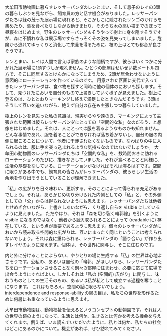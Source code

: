 大牟田市動物園に暮らすレッサーパンダのレンとまい、そして息子のレイの3頭の暮らしぶりを見ながら、飼育員の方と話す機会がありました。レッサーパンダたちは緑の茂った展示場に現れると、そこかしこに隠されたリンゴのかけらを集めたり、葉を食べたりしながら動きまわり、そのうち木の高い枝までのぼって昼寝をはじめます。野生のレッサーパンダもそうやって樹上に身を隠すそうですが、森に不慣れな私は展示場ですらさっそくその姿を見失ってしまいました。危険から逃れてゆっくりと消化して栄養を得るために、枝の上はとても都合が良さそうです。

レンとまい、レイは人間で言えば家族のような間柄ですが、彼らはいくつかに分かれた展示場に1頭ずつしか現れません。ひとつの部屋はせいぜい数メートル四方で、そこに同居するとけんかになってしまうため、2頭が居合わせないように意図的にローテーションを作っているのです。
用意された区画に交代で入ってきたレッサーパンダは、食べ物を探すと同時に他の個体のにおいも探します。そして、見つけたにおいを自分のもので上書きしていく様子が見えました。樹上に登るのは、ひととおりマーキングし終えて満足したときなんだそうです。3頭はそうして互いを追いながら、絶えず自分の存在も主張しつつ暮らしていました。

樹上のレンを見失った私の意識は、現実からやや遠のき、マーキングによって主張された範囲は彼らレッサーパンダにとっての「空間的な私」なのだろう、と想像をはじめました。それは、人にとっては服を着るようなものかも知れません。どんな事情であれ、服を着ることができなければ落ち着かないし、自分の服の内側に起こることについて、他者に干渉されたくないものです。なわばりの中に入られるのは、服に手を突っ込まれるような気持ちなのではないでしょうか。
大牟田市動物園のレッサーパンダたちは「空間的な私」を、数時間おきに訪れるローテーションのたびに、描きなおしていました。それが食べることと同様に、生活の基礎をなしている。ローテーションがなければそれは滞るはずです。空間に限りがある中でも、飼育員の皆さんがレッサーパンダの、彼ららしい生活の余地を作り出そうとしていることが理解できました。

「私」の広がりを日々味わい、更新する。そのことによって得られる充足があるでしょう。それは、あらかじめ切り分けられた内側としての「私」と、その外側としての「公」からは得られないようにも思えます。レッサーパンダたちは他者とせめぎ合いながら、上書きしあいながら、くり返し自らを visible にしているように見えました。
ただやはり、それは「森を切り裂く輪郭線」を引くように visible になるのではなく、他者から読み取られることによって (readable に) 存在している、という点が重要であるように思えます。個々のレッサーパンダがにおいから読み取る空間的な広がりは、互いにまったく同じということは考えられないでしょう。それは森に重ねられる、レッサーパンダの「語り合い」が作り出すレイヤのように見えます。個体は、その世界に関与し、そこに住むのです。

内と外に分けることによらない、やりとりの場に生成する「私」の世界は心地よさそうです。公私の、あるいは自他の「輪郭」がほしいなら、レッサーパンダたちをローテーションさせることなく別々の部屋に住まわせ、必要に応じて広場で出会うようにすればよい。しかしそれは「私の (空間的) 広がり」に関与し、味わうものとしての生活そのもの、あるいは私が私として成立する過程を奪うことになります。
これはもちろん、空間の話に限らないでしょう。interdependence and response-ability の網の目は、私たちの世界を形作るために何層にも重なっているように思えます。

大牟田市動物園は、動物福祉を伝えるというコンセプトの動物園です。それは人の世界の鏡のようになって、生活とは何か、生きるとは何かを考える機会を与えてくれます。例えば、いま読んでいただいたように、私とは何か、私たちの社会はどこにあるのかについて。機会があれば、ぜひ訪れてみてください。
